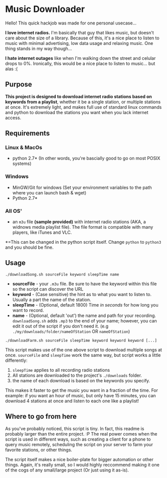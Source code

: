 # Music Downloader

Hello! This quick hackjob was made for one personal usecase...

**I love internet radios.** I'm basically that guy that likes music, but doesn't care about the size of a library. Because of this, it's a nice place to listen to music with minimal advertising, low data usage and relaxing music. One thing stands in my way though...

**I hate internet outages** like when I'm walking down the street and celular drops to 0%. Ironically, this would be a nice place to listen to music... but alas :(

## Purpose
**This project is designed to download internet radio stations based on keywords from a playlist**, whether it be a single station, or multiple stations at once. It's extremely light, and makes full use of standard linux commands and python to download the stations you want when you lack internet access.

## Requirements

### Linux & MacOs
* python 2.7* (In other words, you're bascially good to go on most POSIX systems)

### Windows
* MinGW/Git for windows (Set your environment variables to the path where you can launch bash & wget)
* Python 2.7*

### All OS'
* an `m3u` file **(sample provided)** with internet radio stations (AKA, a widnows media playlist file). The file format is compatible with many players, like iTunes and VLC.

*=This can be changed in the python script itself. Change `python` to `python3` and you should be fine.

## Usage
`./downloadSong.sh sourceFile keyword sleepTime name`

* **sourceFile** - your `.m3u` file. Be sure to have the keyword within this file so the script can discover the URL
* **keyword** - (Case sensitive) the hint as to what you want to listen to. Usually a part the name of the station.
* **sleepTime** - (Optional, default 1800) Time *in seconds* for how long you want to record.
* **name** - (Optional, default 'out') the name and path for your recording. `downloadSong.sh` adds `.mp3` to the end of your name; however, you can edit it out of the script if you don't need it. (e.g `./my/downloads/folder/nameOfStation` OR `nameOfStation`)



`./downloadFarm.sh sourceFile sleepTime keyword keyword keyword [...]`

This script makes use of the one above script to download multiple songs at once. `sourceFile` and `sleepTime` work the same way, but script works a little differently:
1. `sleepTime` applies to all recording radio stations
1. All stations are downloaded to the project's `./downloads` folder.
1. the name of each download is based on the keywords you specify.

This makes it faster to get the music you want in a fraction of the time. For example: if you want an hour of music, but only have 15 minutes, you can download 4 stations at once and listen to each one like a playlist!

## Where to go from here
As you've probably noticed, this script is tiny. In fact, this readme is probably larger than the entire project. :P The real power comes when the script is used in different ways, such as creating a client for a phone to query music remotely, scheduling the script on your server to farm your favorite stations, or other things.

The script itself makes a nice boiler-plate for bigger automation or other things. Again, it's really small, so I would highly reccommend making it one of the cogs of any small/large project (Or just using it as-is).